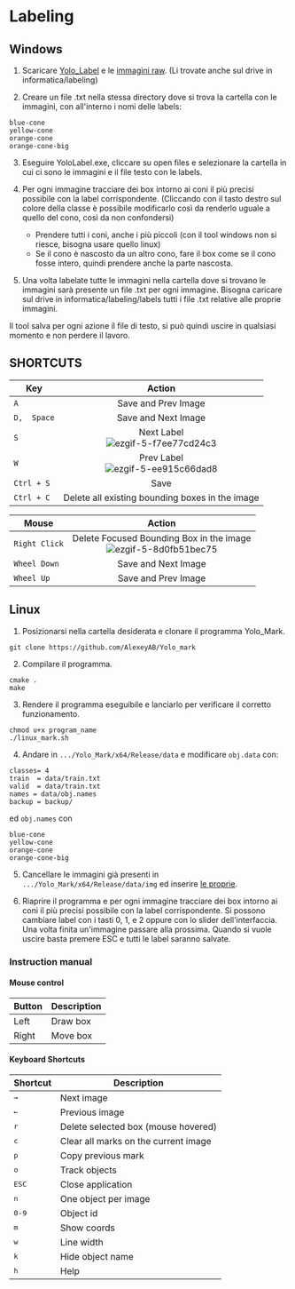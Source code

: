# Labeling

## Windows

1. Scaricare [Yolo_Label](https://drive.google.com/open?id=1MJyMcqRKhiNPzJkRPQ2CmGePK9XddBNP) e le [immagini raw](https://photos.google.com/share/AF1QipONRHwgfi2OoVvSWzePQ2oaVHdzKbzj_URpJxN6DmiDjSvkzSOFgQg2GXja1S-Wlg?key=Y1lOZ2N2c2x5YnNuY1FiVVhBS2JJUkRJWFd4RDVB).  (Li trovate anche sul drive in informatica/labeling)

2. Creare un file .txt nella stessa directory dove si trova la cartella con le immagini, con all'interno i nomi delle labels:
```
blue-cone
yellow-cone
orange-cone
orange-cone-big
```

3. Eseguire YoloLabel.exe, cliccare su open files e selezionare la cartella in cui ci sono le immagini e il file testo con le labels.

4. Per ogni immagine tracciare dei box intorno ai coni il più precisi possibile con la label corrispondente. (Cliccando con il tasto destro sul colore della classe è possibile modificarlo così da renderlo uguale a quello del cono, così da non confondersi)
   - Prendere tutti i coni, anche i più piccoli (con il tool windows non si riesce, bisogna usare quello linux)
   - Se il cono è nascosto da un altro cono, fare il box come se il cono fosse intero, quindi prendere anche la parte nascosta.

5. Una volta labelate tutte le immagini nella cartella dove si trovano le immagini sarà presente un file .txt per ogni immagine. Bisogna caricare sul drive in informatica/labeling/labels tutti i file .txt relative alle proprie immagini.

Il tool salva per ogni azione il file di testo, si può quindi uscire in qualsiasi momento e non perdere il lavoro.


## SHORTCUTS

| Key | Action |
|---|:---:|
| `A` | Save and Prev Image  |
| `D,  Space` | Save and Next Image |
| `S` | Next Label <br> ![ezgif-5-f7ee77cd24c3](https://user-images.githubusercontent.com/35001605/47703190-d3049a00-dc62-11e8-846f-5bd91e98bdbc.gif)  |
| `W` | Prev Label <br> ![ezgif-5-ee915c66dad8](https://user-images.githubusercontent.com/35001605/47703191-d39d3080-dc62-11e8-800b-986ec214b80c.gif)  |
| `Ctrl + S` | Save |
| `Ctrl + C` | Delete all existing bounding boxes in the image |

| Mouse | Action |
|---|:---:|
| `Right Click` | Delete Focused Bounding Box in the image <br> ![ezgif-5-8d0fb51bec75](https://user-images.githubusercontent.com/35001605/47706913-c20d5600-dc6d-11e8-8a5c-47065f6a6416.gif) |
| `Wheel Down` | Save and Next Image  |
| `Wheel Up` | Save and Prev Image |


##  Linux

1. Posizionarsi nella cartella desiderata e clonare il programma Yolo_Mark.
```
git clone https://github.com/AlexeyAB/Yolo_mark
```

2. Compilare il programma.
```
cmake .
make
```

3. Rendere il programma eseguibile e lanciarlo per verificare il corretto funzionamento.
```
chmod u+x program_name
./linux_mark.sh
```

4. Andare in `.../Yolo_Mark/x64/Release/data` e modificare `obj.data` con:
```
classes= 4
train  = data/train.txt
valid  = data/train.txt
names = data/obj.names
backup = backup/
```
ed `obj.names` con

```
blue-cone
yellow-cone
orange-cone
orange-cone-big
```
5. Cancellare le immagini già presenti in `.../Yolo_Mark/x64/Release/data/img` ed inserire [le proprie](https://photos.google.com/share/AF1QipONRHwgfi2OoVvSWzePQ2oaVHdzKbzj_URpJxN6DmiDjSvkzSOFgQg2GXja1S-Wlg?key=Y1lOZ2N2c2x5YnNuY1FiVVhBS2JJUkRJWFd4RDVB).
   
6. Riaprire il programma e per ogni immagine tracciare dei box intorno ai coni il più precisi possibile con la label corrispondente. Si possono cambiare label con i tasti 0, 1, e 2 oppure con lo slider dell'interfaccia. Una volta finita un'immagine passare alla prossima. Quando si vuole uscire basta premere ESC e tutti le label saranno salvate.

### Instruction manual

#### Mouse control

Button | Description | 
--- | --- |
Left | Draw box
Right | Move box

#### Keyboard Shortcuts

Shortcut | Description | 
--- | --- |
<kbd>→</kbd> | Next image |
<kbd>←</kbd> | Previous image |
<kbd>r</kbd> | Delete selected box (mouse hovered) |
<kbd>c</kbd> | Clear all marks on the current image |
<kbd>p</kbd> | Copy previous mark |
<kbd>o</kbd> | Track objects |
<kbd>ESC</kbd> | Close application |
<kbd>n</kbd> | One object per image |
<kbd>0-9</kbd> | Object id |
<kbd>m</kbd> | Show coords |
<kbd>w</kbd> | Line width |
<kbd>k</kbd> | Hide object name |
<kbd>h</kbd> | Help |


